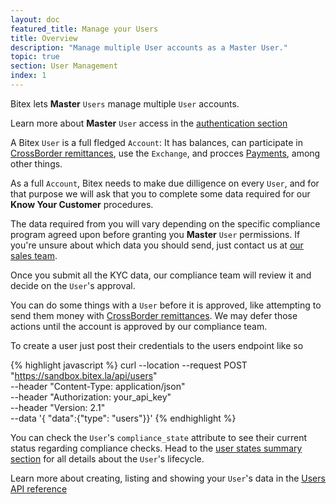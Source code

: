 ```yaml
---
layout: doc
featured_title: Manage your Users
title: Overview
description: "Manage multiple User accounts as a Master User."
topic: true
section: User Management
index: 1
---
```


Bitex lets **Master** `Users` manage multiple `User` accounts.

Learn more about **Master** `User` access in the [authentication section](/docs/authentication/welcome)

A Bitex `User` is a full fledged `Account`: It has balances, can participate in [CrossBorder remittances](/docs/cross_border/welcome/),
use the `Exchange`, and procces [Payments](/docs/payments/welcome), among other things.

As a full `Account`, Bitex needs to make due dilligence on every `User`, and for
that purpose we will ask that you to complete some data required for our
**Know Your Customer** procedures.

The data required from you will vary depending on the specific compliance
program agreed upon before granting you **Master** `User` permissions.
If you're unsure about which data you should send, just contact us at
[our sales team](mailto:comercial@bitex.la).

Once you submit all the KYC data, our compliance team will review it and decide
on the `User`'s approval. 

You can do some things with a `User` before it is approved,
like attempting to send them money with [CrossBorder remittances](/docs/cross_border/welcome/).
We may defer those actions until the account is approved by our compliance team.

To create a user just post their credentials to the users endpoint like so

{% highlight javascript %}
curl --location --request POST "https://sandbox.bitex.la/api/users" \
  --header "Content-Type: application/json" \
  --header "Authorization: your_api_key" \
  --header "Version: 2.1" \
  --data '{ "data":{"type": "users"}}'
{% endhighlight %}

You can check the `User`'s `compliance_state` attribute to see their current status
regarding compliance checks. Head to the [user states summary section](/docs/users/states_summary)
for all details about the `User`'s lifecycle.

Learn more about creating, listing and showing your `User`'s data in the
[Users API reference](https://developers.bitex.la/?version=latest#e463005d-0320-4e33-9d0b-4112e73fa3c2)
